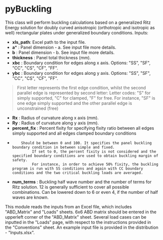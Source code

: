 # pyBuckling
This class will perform buckling calculations based on a generalized Ritz Energy solution for doubly curved anisotropic (orthotropic and isotropic as well) rectangular plates under generalized boundary conditions.
Inputs:
- **xls_path**: Excel path to the input file.
- **a*** : Panel dimension - a. See input file more details.
- **b** : Panel dimension - b. See input file more details.
- **thickness** : Panel total thickness (mm).
- **xbc** : Boundary condition for edges along x axis. Options: "SS", "SF", "CC", "CS", "CF", "FF".
- **ybc** : Boundary condition for edges along y axis. Options: "SS", "SF", "CC", "CS", "CF", "FF".
>First letter represents the first edge condition, whilst the second parallel edge is represented by second letter:
 Letter codes: "S" for simply supported, "C" for clamped, "F" for free.
 For instance, "SF" is one edge simply supported and the other parallel edge is unconstrained (free)
- **Rx** : Radius of curvature along x axis (mm).
- **Ry** : Radius of curvature along y axis (mm).
- **percent_fix** : Percent fixity for specifying fixity ratio between all edges simply supported and all edges clamped boundary conditions
-         Should be between 0 and 100. It specifies the panel buckling boundary condition in between simple and fixed. 
               If set to 0, the percent fixity is not considered and the specified boundary conditions are used to obtain buckling margin of safety. 
               For instance, in order to achieve 50% fixity, the buckling program is run with SS conditions and again with CC boundary conditions and the two critical buckling loads are averaged.
- **num_terms** : Buckling half wave number and the number of terms for Ritz solution. 12 is generally sufficient to cover all possible combinations.
             Can be lowered down to 6 or even 4, if the number of half waves are known.

This module reads the inputs from an Excel file, which includes "ABD_Matrix" and "Loads" sheets. 6x6 ABD matrix should be entered in the upperleft corner of the "ABD_Matrix" sheet. Several load cases can be inputted in the "Loads" page, with respect to the instructions provided in the "Conventions" sheet. An example input file is provided in the distribution - "Inputs.xlsx".

